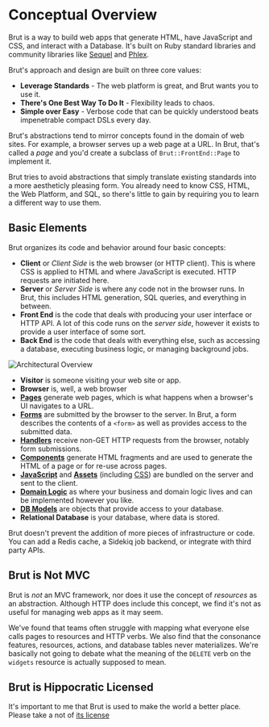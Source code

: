 # Conceptual Overview

Brut is a way to build web apps that generate HTML, have JavaScript and CSS, and
interact with a Database. It's built on Ruby standard libraries and community
libraries like [Sequel](https://sequel.jeremyevans.net/) and
[Phlex](https://phlex.fun).

Brut's approach and design are built on three core values:

* **Leverage Standards** - The web platform is great, and Brut wants you to use it.
* **There's One Best Way To Do It** - Flexibility leads to chaos.
* **Simple over Easy** - Verbose code that can be quickly understood beats impenetrable compact DSLs every day.

Brut's abstractions tend to mirror concepts found in the domain of web sites. For
example, a browser serves up a web page at a URL. In Brut, that's called a *page*
and you'd create a subclass of `Brut::FrontEnd::Page` to implement it.

Brut tries to avoid abstractions that simply translate existing standards into a
more aestheticly pleasing form. You already need to know CSS, HTML, the Web
Platform, and SQL, so there's little to gain by requiring you to learn a different
way to use them.

## Basic Elements

Brut organizes its code and behavior around four basic concepts:

* **Client** or *Client Side* is the web browser (or HTTP client). This is where CSS is applied to HTML and where JavaScript is executed. HTTP requests are initiated here.
* **Server** or *Server Side* is where any code not in the browser runs. In Brut, this includes HTML generation, SQL queries, and everything in between.
* **Front End** is the code that deals with producing your user interface or HTTP API.  A lot of this code runs on
the *server side*, however it exists to provide a user interface of some sort.
* **Back End** is the code that deals with everything else, such as accessing a database, executing business logic, or managing background jobs.


![Architectural Overview](/images/OverviewMetro.png)

* **Visitor** is someone visiting your web site or app.
* **Browser** is, well, a web browser
* [**Pages**](/pages) generate web pages, which is what happens when a browser's UI navigates to a URL.
* [**Forms**](/forms) are submitted by the browser to the server. In Brut, a form describes the contents of a `<form>` as well as provides access to the submitted data.
* [**Handlers**](/handlers) receive non-GET HTTP requests from the browser, notably form submissions.
* [**Components**](/components) generate HTML fragments and are used to generate the HTML of a page or for re-use across pages.
* [**JavaScript**](/javascript) and [**Assets**](/assets) (including [CSS](/css)) are bundled on the server and sent to the client.
* [**Domain Logic**](/business-logic) as where your business and domain logic lives and can be implemented however you like.
* [**DB Models**](/database-access) are objects that provide access to your database.
* **Relational Database** is your database, where data is stored.

Brut doesn't prevent the addition of more pieces of infrastructure or code. You can
add a Redis cache, a Sidekiq job backend, or integrate with third party APIs.

## Brut is Not MVC

Brut is *not* an MVC framework, nor does it use the concept of *resources* as an
abstraction.  Although HTTP does include this concept, we find it's not as useful
for managing web apps as it may seem.

We've found that teams often struggle with mapping what everyone else calls pages
to resources and HTTP verbs.  We also find that the consonance features, resources, actions, and database tables never materializes.  We're basically not going to debate what the meaning of the `DELETE` verb on the `widgets` resource is actually supposed to mean.

## Brut is Hippocratic Licensed

It's important to me that Brut is used to make the world a better place. Please take
a not of [its license](https://firstdonoharm.dev/version/3/0/cl-eco-media-my-tal-xuar.txt)
